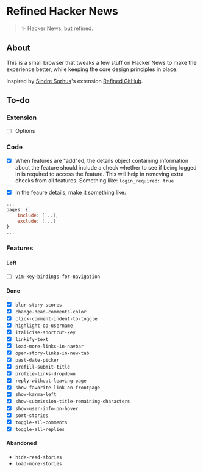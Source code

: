 # Refined Hacker News

> ✨ Hacker News, but refined.

## About

This is a small browser that tweaks a few stuff on Hacker News to make the experience better, while keeping the core design principles in place.

Inspired by [Sindre Sorhus](https://github.com/sindresorhus)'s extension [Refined GitHub](https://github.com/sindresorhus/refined-github).

## To-do

### Extension

- [ ] Options

### Code

- [x] When features are "add"ed, the details object containing information about the feature should include a check whether to see if being logged in is required to access the feature. This will help in removing extra checks from all features. Something like: `login_required: true`

- [x] In the feaure details, make it something like:

```js
...
pages: {
    include: [...],
    exclude: [...]
}
...
```

### Features

#### Left

- [ ] `vim-key-bindings-for-navigation`

#### Done

- [x] `blur-story-scores`
- [x] `change-dead-comments-color`
- [x] `click-comment-indent-to-toggle`
- [x] `highlight-op-username`
- [x] `italicise-shortcut-key`
- [x] `linkify-text`
- [x] `load-more-links-in-navbar`
- [x] `open-story-links-in-new-tab`
- [x] `past-date-picker`
- [x] `prefill-submit-title`
- [x] `profile-links-dropdown`
- [x] `reply-without-leaving-page`
- [x] `show-favorite-link-on-frontpage`
- [x] `show-karma-left`
- [x] `show-submission-title-remaining-characters`
- [x] `show-user-info-on-hover`
- [x] `sort-stories`
- [x] `toggle-all-comments`
- [x] `toggle-all-replies`

#### Abandoned

- `hide-read-stories`
- `load-more-stories`